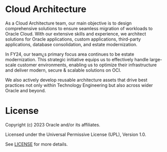 # Cloud Architecture
 
As a Cloud Architecture team, our main objective is to design comprehensive solutions to ensure seamless migration of workloads to Oracle Cloud. With our extensive skills and experience, we architect solutions for Oracle applications, custom applications, third-party applications, database consolidation, and estate modernization.
 
In FY24, our team¿s primary focus area continues to be estate modernization. This strategic initiative equips us to effectively handle large-scale customer environments, enabling us to optimize their infrastructure and deliver modern, secure & scalable solutions on OCI.
 
We also actively develop reusable architecture assets that drive best practices not only within Technology Engineering but also across wider Oracle and beyond.
 
# License
 
Copyright (c) 2023 Oracle and/or its affiliates.
 
Licensed under the Universal Permissive License (UPL), Version 1.0.
 
See [LICENSE](https://github.com/oracle-devrel/technology-engineering/blob/main/LICENSE) for more details.
